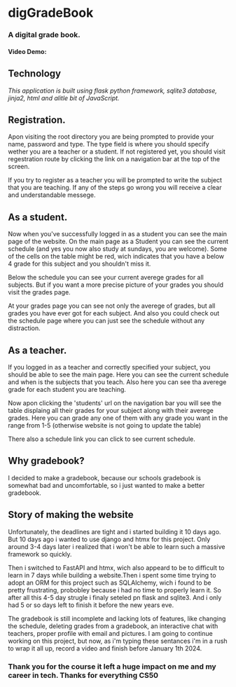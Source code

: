 # digGradeBook
### A digital grade book.
#### Video Demo:  

## Technology
*This application is built using flask python framework, sqlite3 database, jinja2, html and alitle bit of JavaScript.*

## Registration.
Apon visiting the root directory you are being prompted to provide your name, password and type. The type field is where you should specify wether you are a teacher or a student. If not registered yet, you should visit regestration route by clicking the link on a navigation bar at the top of the screen.

If you try to register as a teacher you will be prompted to write the subject that you are teaching. If any of the steps go wrong you will receive a clear and understandable messege.

## As a student.
Now when you've successfully logged in as a student you can see the main page of the website. On the main page as a Student you can see the current schedule (and yes you now also study at sundays, you are welcome). Some of the cells on the table might be red, wich indicates that you have a below 4 grade for this subject and you shouldn't miss it.

Below the schedule you can see your current averege grades for all subjects. But if you want a more precise picture of your grades you should visit the grades page.

At your grades page you can see not only the averege of grades, but all grades you have ever got for each subject. And also you could check out the schedule page where you can just see the schedule without any distraction.

## As a teacher.
If you logged in as a teacher and correctly specified your subject, you should be able to see the main page. Here you can see the current schedule and when is the subjects that you teach. Also here you can see tha averege grade for each student you are teaching.

Now apon clicking the 'students' url on the navigation bar you will see the table displaing all their grades for your subject along with their averege grades. Here you can grade any one of them with any grade you want in the range from 1-5 (otherwise website is not going to update the table)

There also a schedule link you can click to see current schedule.

## Why gradebook?
I decided to make a gradebook, because our schools gradebook is somewhat bad and uncomfortable, so i just wanted to make a better gradebook.
## Story of making the website
Unfortunately, the deadlines are tight and i started building it 10 days ago. But 10 days ago i wanted to use django and htmx for this project. Only around 3-4 days later i realized that i won't be able to learn such a massive framework so quickly.

Then i switched to FastAPI and htmx, wich also appeard to be to difficult to learn in 7 days while building a website.Then i spent some time trying to adopt an ORM for this project such as SQLAlchemy, wich i found to be pretty frustrating, probobley because i had no time to properly learn it. So after all this 4-5 day strugle i finaly seteled pn flask and sqlite3. And i only had 5 or so days left to finish it before the new years eve.

The gradebook is still incomplete and lacking lots of features, like changing the schedule, deleting grades from a gradebook, an interactive chat with teachers, proper profile with email and pictures. I am going to continue working on this project, but now, as i'm typing these sentances i'm in a rush to wrap it all up, record a video and finish before January 1th 2024.

### Thank you for the course it left a huge impact on me and my career in tech. Thanks for everything CS50
